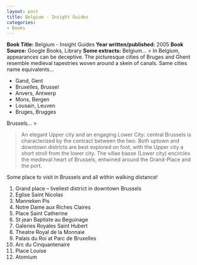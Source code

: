 ```yaml
---
layout: post
title: Belgium - Insight Guides
categories:
- Books
---
```


**Book Title:** Belgium - Insight Guides **Year written/published:** 2005 **Book Source:** Google Books, Library **Some extracts:** Belgium... > In Belgium, appearances can be deceptive. The picturesque cities of Bruges and Ghent resemble medieval tapestries woven around a skein of canals.
Same cities name equivalents…
- Gand, Gent
- Bruxelles, Brussel
- Anvers, Antwerp
- Mons, Bergen
- Lousain, Leuven
- Bruges, Brugges

Brussels… >

> An elegant Upper city and an engaging Lower City: central Brussels is characterized by the contract between the two. Both uptown and downtown districts are best explored on foot, with the Upper city a short stroll from the lower city. The villae basse (Lower city) encircles the medieval heart of Brussels, entwined around the Grand-Place and the port.

Some place to visit in Brussels and all within walking distance!
1. Grand place – liveliest district in downtown Brussels
2. Eglise Saint Nicolas
3. Manneken Pis
4. Notre Dame aux Riches Claires
5. Place Saint Catherine
6. St jean Baptiste au Beguinage
7. Galeries Royales Saint Hubert
8. Theatre Royal de la Monnaie
9. Palais du Roi at Parc de Bruxelles
10. Arc du Cinquantenaire
11. Place Louise
12. Atomium
